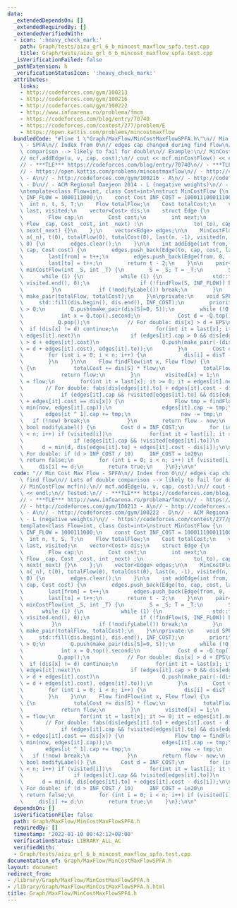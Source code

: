 ```yaml
---
data:
  _extendedDependsOn: []
  _extendedRequiredBy: []
  _extendedVerifiedWith:
  - icon: ':heavy_check_mark:'
    path: Graph/tests/aizu_grl_6_b_mincost_maxflow_spfa.test.cpp
    title: Graph/tests/aizu_grl_6_b_mincost_maxflow_spfa.test.cpp
  _isVerificationFailed: false
  _pathExtension: h
  _verificationStatusIcon: ':heavy_check_mark:'
  attributes:
    links:
    - http://codeforces.com/gym/100213
    - http://codeforces.com/gym/100216
    - http://codeforces.com/gym/100222
    - http://www.infoarena.ro/problema/fmcm
    - https://codeforces.com/blog/entry/70740
    - https://codeforces.com/contest/277/problem/E
    - https://open.kattis.com/problems/mincostmaxflow
  bundledCode: "#line 1 \"Graph/MaxFlow/MinCostMaxFlowSPFA.h\"\n// Min Cost Max Flow\
    \ - SPFA\n// Index from 0\n// edges cap changed during find flow\n// Lots of double\
    \ comparison --> likely to fail for double\n// Example:\n// MinCostFlow mcf(n);\n\
    // mcf.addEdge(u, v, cap, cost);\n// cout << mcf.minCostFlow() << endl;\n// Tested:\n\
    // - ***TLE*** https://codeforces.com/blog/entry/70740\n// - ***TLE*** http://www.infoarena.ro/problema/fmcm\n\
    // - https://open.kattis.com/problems/mincostmaxflow\n// - http://codeforces.com/gym/100213\
    \ - A\n// - http://codeforces.com/gym/100216 - A\n// - http://codeforces.com/gym/100222\
    \ - D\n// - ACM Regional Daejeon 2014 - L (negative weights)\n// - https://codeforces.com/contest/277/problem/E\n\
    \ntemplate<class Flow=int, class Cost=int>\nstruct MinCostFlow {\n    const Flow\
    \ INF_FLOW = 1000111000;\n    const Cost INF_COST = 1000111000111000LL;\n\n  \
    \  int n, t, S, T;\n    Flow totalFlow;\n    Cost totalCost;\n    vector<int>\
    \ last, visited;\n    vector<Cost> dis;\n    struct Edge {\n        int to;\n\
    \        Flow cap;\n        Cost cost;\n        int next;\n        Edge(int _to,\
    \ Flow _cap, Cost _cost, int _next) :\n                to(_to), cap(_cap), cost(_cost),\
    \ next(_next) {}\n    };\n    vector<Edge> edges;\n\n    MinCostFlow(int _n) :\
    \ n(_n), t(0), totalFlow(0), totalCost(0), last(n, -1), visited(n, 0), dis(n,\
    \ 0) {\n        edges.clear();\n    }\n\n    int addEdge(int from, int to, Flow\
    \ cap, Cost cost) {\n        edges.push_back(Edge(to, cap, cost, last[from]));\n\
    \        last[from] = t++;\n        edges.push_back(Edge(from, 0, -cost, last[to]));\n\
    \        last[to] = t++;\n        return t - 2;\n    }\n\n    pair<Flow, Cost>\
    \ minCostFlow(int _S, int _T) {\n        S = _S; T = _T;\n        SPFA();\n  \
    \      while (1) {\n            while (1) {\n                std::fill(visited.begin(),\
    \ visited.end(), 0);\n                if (!findFlow(S, INF_FLOW)) break;\n   \
    \         }\n            if (!modifyLabel()) break;\n        }\n        return\
    \ make_pair(totalFlow, totalCost);\n    }\n\nprivate:\n    void SPFA() {\n   \
    \     std::fill(dis.begin(), dis.end(), INF_COST);\n        priority_queue< pair<Cost,int>\
    \ > Q;\n        Q.push(make_pair(dis[S]=0, S));\n        while (!Q.empty()) {\n\
    \            int x = Q.top().second;\n            Cost d = -Q.top().first;\n \
    \           Q.pop();\n            // For double: dis[x] > d + EPS\n          \
    \  if (dis[x] != d) continue;\n            for(int it = last[x]; it >= 0; it =\
    \ edges[it].next)\n                if (edges[it].cap > 0 && dis[edges[it].to]\
    \ > d + edges[it].cost)\n                    Q.push(make_pair(-(dis[edges[it].to]\
    \ = d + edges[it].cost), edges[it].to));\n        }\n        Cost disT = dis[T];\n\
    \        for (int i = 0; i < n; i++) {\n            dis[i] = disT - dis[i];\n\
    \        }\n    }\n\n    Flow findFlow(int x, Flow flow) {\n        if (x == T)\
    \ {\n            totalCost += dis[S] * flow;\n            totalFlow += flow;\n\
    \            return flow;\n        }\n        visited[x] = 1;\n        Flow now\
    \ = flow;\n        for(int it = last[x]; it >= 0; it = edges[it].next)\n     \
    \       // For double: fabs(dis[edges[it].to] + edges[it].cost - dis[x]) < EPS\n\
    \            if (edges[it].cap && !visited[edges[it].to] && dis[edges[it].to]\
    \ + edges[it].cost == dis[x]) {\n                Flow tmp = findFlow(edges[it].to,\
    \ min(now, edges[it].cap));\n                edges[it].cap -= tmp;\n         \
    \       edges[it ^ 1].cap += tmp;\n                now -= tmp;\n             \
    \   if (!now) break;\n            }\n        return flow - now;\n    }\n\n   \
    \ bool modifyLabel() {\n        Cost d = INF_COST;\n        for (int i = 0; i\
    \ < n; i++) if (visited[i])\n            for(int it = last[i]; it >= 0; it = edges[it].next)\n\
    \                if (edges[it].cap && !visited[edges[it].to])\n              \
    \      d = min(d, dis[edges[it].to] + edges[it].cost - dis[i]);\n\n        //\
    \ For double: if (d > INF_COST / 10)     INF_COST = 1e20\n        if (d == INF_COST)\
    \ return false;\n        for (int i = 0; i < n; i++) if (visited[i])\n       \
    \     dis[i] += d;\n        return true;\n    }\n};\n\n"
  code: "// Min Cost Max Flow - SPFA\n// Index from 0\n// edges cap changed during\
    \ find flow\n// Lots of double comparison --> likely to fail for double\n// Example:\n\
    // MinCostFlow mcf(n);\n// mcf.addEdge(u, v, cap, cost);\n// cout << mcf.minCostFlow()\
    \ << endl;\n// Tested:\n// - ***TLE*** https://codeforces.com/blog/entry/70740\n\
    // - ***TLE*** http://www.infoarena.ro/problema/fmcm\n// - https://open.kattis.com/problems/mincostmaxflow\n\
    // - http://codeforces.com/gym/100213 - A\n// - http://codeforces.com/gym/100216\
    \ - A\n// - http://codeforces.com/gym/100222 - D\n// - ACM Regional Daejeon 2014\
    \ - L (negative weights)\n// - https://codeforces.com/contest/277/problem/E\n\n\
    template<class Flow=int, class Cost=int>\nstruct MinCostFlow {\n    const Flow\
    \ INF_FLOW = 1000111000;\n    const Cost INF_COST = 1000111000111000LL;\n\n  \
    \  int n, t, S, T;\n    Flow totalFlow;\n    Cost totalCost;\n    vector<int>\
    \ last, visited;\n    vector<Cost> dis;\n    struct Edge {\n        int to;\n\
    \        Flow cap;\n        Cost cost;\n        int next;\n        Edge(int _to,\
    \ Flow _cap, Cost _cost, int _next) :\n                to(_to), cap(_cap), cost(_cost),\
    \ next(_next) {}\n    };\n    vector<Edge> edges;\n\n    MinCostFlow(int _n) :\
    \ n(_n), t(0), totalFlow(0), totalCost(0), last(n, -1), visited(n, 0), dis(n,\
    \ 0) {\n        edges.clear();\n    }\n\n    int addEdge(int from, int to, Flow\
    \ cap, Cost cost) {\n        edges.push_back(Edge(to, cap, cost, last[from]));\n\
    \        last[from] = t++;\n        edges.push_back(Edge(from, 0, -cost, last[to]));\n\
    \        last[to] = t++;\n        return t - 2;\n    }\n\n    pair<Flow, Cost>\
    \ minCostFlow(int _S, int _T) {\n        S = _S; T = _T;\n        SPFA();\n  \
    \      while (1) {\n            while (1) {\n                std::fill(visited.begin(),\
    \ visited.end(), 0);\n                if (!findFlow(S, INF_FLOW)) break;\n   \
    \         }\n            if (!modifyLabel()) break;\n        }\n        return\
    \ make_pair(totalFlow, totalCost);\n    }\n\nprivate:\n    void SPFA() {\n   \
    \     std::fill(dis.begin(), dis.end(), INF_COST);\n        priority_queue< pair<Cost,int>\
    \ > Q;\n        Q.push(make_pair(dis[S]=0, S));\n        while (!Q.empty()) {\n\
    \            int x = Q.top().second;\n            Cost d = -Q.top().first;\n \
    \           Q.pop();\n            // For double: dis[x] > d + EPS\n          \
    \  if (dis[x] != d) continue;\n            for(int it = last[x]; it >= 0; it =\
    \ edges[it].next)\n                if (edges[it].cap > 0 && dis[edges[it].to]\
    \ > d + edges[it].cost)\n                    Q.push(make_pair(-(dis[edges[it].to]\
    \ = d + edges[it].cost), edges[it].to));\n        }\n        Cost disT = dis[T];\n\
    \        for (int i = 0; i < n; i++) {\n            dis[i] = disT - dis[i];\n\
    \        }\n    }\n\n    Flow findFlow(int x, Flow flow) {\n        if (x == T)\
    \ {\n            totalCost += dis[S] * flow;\n            totalFlow += flow;\n\
    \            return flow;\n        }\n        visited[x] = 1;\n        Flow now\
    \ = flow;\n        for(int it = last[x]; it >= 0; it = edges[it].next)\n     \
    \       // For double: fabs(dis[edges[it].to] + edges[it].cost - dis[x]) < EPS\n\
    \            if (edges[it].cap && !visited[edges[it].to] && dis[edges[it].to]\
    \ + edges[it].cost == dis[x]) {\n                Flow tmp = findFlow(edges[it].to,\
    \ min(now, edges[it].cap));\n                edges[it].cap -= tmp;\n         \
    \       edges[it ^ 1].cap += tmp;\n                now -= tmp;\n             \
    \   if (!now) break;\n            }\n        return flow - now;\n    }\n\n   \
    \ bool modifyLabel() {\n        Cost d = INF_COST;\n        for (int i = 0; i\
    \ < n; i++) if (visited[i])\n            for(int it = last[i]; it >= 0; it = edges[it].next)\n\
    \                if (edges[it].cap && !visited[edges[it].to])\n              \
    \      d = min(d, dis[edges[it].to] + edges[it].cost - dis[i]);\n\n        //\
    \ For double: if (d > INF_COST / 10)     INF_COST = 1e20\n        if (d == INF_COST)\
    \ return false;\n        for (int i = 0; i < n; i++) if (visited[i])\n       \
    \     dis[i] += d;\n        return true;\n    }\n};\n\n"
  dependsOn: []
  isVerificationFile: false
  path: Graph/MaxFlow/MinCostMaxFlowSPFA.h
  requiredBy: []
  timestamp: '2022-01-10 00:42:12+08:00'
  verificationStatus: LIBRARY_ALL_AC
  verifiedWith:
  - Graph/tests/aizu_grl_6_b_mincost_maxflow_spfa.test.cpp
documentation_of: Graph/MaxFlow/MinCostMaxFlowSPFA.h
layout: document
redirect_from:
- /library/Graph/MaxFlow/MinCostMaxFlowSPFA.h
- /library/Graph/MaxFlow/MinCostMaxFlowSPFA.h.html
title: Graph/MaxFlow/MinCostMaxFlowSPFA.h
---
```


